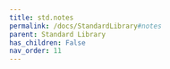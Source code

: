 ```yaml
---
title: std.notes
permalink: /docs/StandardLibrary#notes
parent: Standard Library
has_children: False
nav_order: 11
---
```

